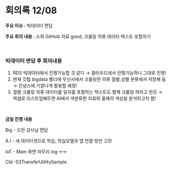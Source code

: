 # 회의록 12/08

**주요 이슈** :  빅데이터 면담

**주요 회의 내용** :  소희 GitHub 자료 good, 크롤링 의류 데이터 텍스트 포함하기

<br>

### 빅데이터 면담 후 회의내용

1. RDS 빅데이터에서 진행가능할 것 같다 → 클라우드에서 진행가능하니 그대로 진행!
2. 현재 깃헙 bigdata 폴더에 무신사에서 크롤링한 의류 월별,성별 분류에서 저장해 둠 → 진녕스에 기깔나게 활용할 예정!
3. 월별 크롤링 의류 데이터를 일자를 포함하는 텍스트도 함께 크롤링 하라고 한듯 → 엑셀로 리스트업해두면 AI에서 색분류한 자료와 올해의 색상을 분석하고자 함!

<br>

**금일 진행 내용**

Big - 오전 강사님 면담

A.I  - 새 데이터셋으로 학습, 학습모델과 앱 연결 방안 고민

IoT - Main 화면 마무리 ing ㅠㅠ

Cld -S3TransferUtilitySample
